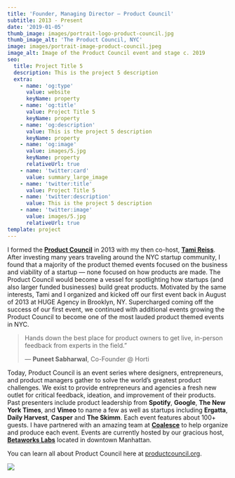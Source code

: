 ```yaml
---
title: 'Founder, Managing Director — Product Council'
subtitle: 2013 - Present
date: '2019-01-05'
thumb_image: images/portrait-logo-product-council.jpg
thumb_image_alt: 'The Product Council, NYC'
image: images/portrait-image-product-council.jpeg
image_alt: Image of the Product Council event and stage c. 2019
seo:
  title: Project Title 5
  description: This is the project 5 description
  extra:
    - name: 'og:type'
      value: website
      keyName: property
    - name: 'og:title'
      value: Project Title 5
      keyName: property
    - name: 'og:description'
      value: This is the project 5 description
      keyName: property
    - name: 'og:image'
      value: images/5.jpg
      keyName: property
      relativeUrl: true
    - name: 'twitter:card'
      value: summary_large_image
    - name: 'twitter:title'
      value: Project Title 5
    - name: 'twitter:description'
      value: This is the project 5 description
    - name: 'twitter:image'
      value: images/5.jpg
      relativeUrl: true
template: project
---
```

I formed the [**Product Council**](https://productcouncil.org/) in 2013 with my then co-host, [**Tami Reiss**](https://www.linkedin.com/in/tamireiss/). After investing many years traveling around the NYC startup community, I found that a majority of the product themed events focused on the business and viability of a startup — none focused on how products are made. The Product Council would become a vessel for spotlighting how startups (and also larger funded businesses) build great products. Motivated by the same interests, Tami and I organized and kicked off our first event back in August of 2013 at HUGE Agency in Brooklyn, NY. Supercharged coming off the success of our first event, we continued with additional events growing the Product Council to become one of the most lauded product themed events in NYC.

> Hands down the best place for product owners to get live, in-person feedback from experts in the field.”
>
> — **Puneet Sabharwal**, Co-Founder @ Horti

Today, Product Council is an event series where designers, entrepreneurs, and product managers gather to solve the world’s greatest product challenges. We exist to provide entrepreneurs and agencies a fresh new outlet for critical feedback, ideation, and improvement of their products. Past presenters include product leadership from **Spotify**, **Google**, **The New York Times**, and **Vimeo** to name a few as well as startups including **Ergatta**, **Daily Harvest**, **Casper** and **The Skimm**. Each event features about 100+ guests. I have partnered with an amazing team at [**Coalesce**](https://coalesce.nyc/) to help organize and produce each event. Events are currently hosted by our gracious host, [**Betaworks Labs**](https://www.betaworks.com/) located in downtown Manhattan.

You can learn all about Product Council here at [productcouncil.org](https://productcouncil.org/).

![](https://lh3.googleusercontent.com/p0o0A-yEMvBOp1oqAzjTW9qPBg9n8kYv1dy-kAGG4R4bgh479L9Fjl80umn3EAx6092f-XtO1TUHd2THuuI8MrGCGmfdYOAtiMn1OBa4ZS5dACVyUremONw7rfH9LdkWGPOnrccmGmM9vIxH26r24prmAMwbsKkfO5xPn9tX39GbAbetMW9mDQhUOTVzlUMop2lDYaeI2rKlZjD9Gd8EZZvehzuLT1CBA4nVc7n5KseAkbvFaxp6aEbSJd0j2XcAw0hFcF4JCQOz5bvwjj5BIckI1o-aXzNvWDXM0-4iZznVEIOZg7T3P5Oqt5iPRYdKwlpw-7JTUc5h0HCZ5VYEXzhVbMP2BjtCxVCnOc-CbDC44C19SAYfAUYGlHFcvuq_n0YT7iTkVoOThw\_70RiHuf17aTMYM4ouXUc-ycEQoJWiBXFTMewjLnEs34pAnOLwVuqFSiYFTViiXUnKi2hLGqwTTNqJsYrJI3WlY4K0Sn3srs1lA4UqC8Uek0S4F8ljh6htGuWOV8cA_LXuORzh40WFLw1JeYzgJfJp2slodM8vxtWo_stq1I3qtoF91XuGsOW5ja5BROBgLJwlV7-7SUdpwusTcdA-oDWmV5yX6foCzuQMYM6DK-v55Lkla6oTfbBzjA4uHTr8xqe9IoDn7sAyYHLLsxkYwRv2YAXeku-1U8Bq0W4b0XgiG-FijAjoG1fKp9nnbb\_\_wQcPK22h2vGs1A=w1024-h768-no?authuser=0)
